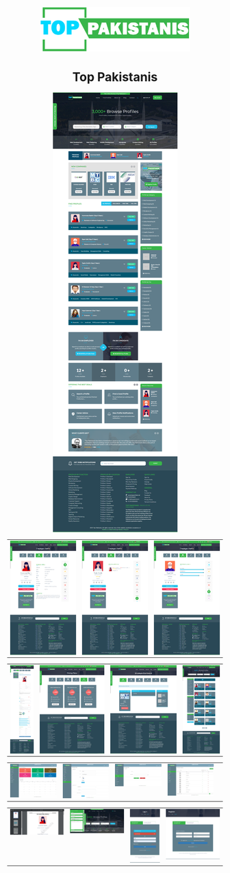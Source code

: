 <div align="center">
<img width="350px" src="logo-pk.png" alt="top pakistanis icon"/> 
</div>

<h1 align="center">Top Pakistanis</h1>

<div align="center">
<img src="Homepage.png" alt="Homepage" />
<table>
  <tr>
    <td valign="top"><img src="employee_profile1.png" alt=""/></td>
    <td valign="top"><img src="employee_profile2.png" alt=""/></td>
    <td valign="top"><img src="employee_profile3.png" alt=""/></td>
  </tr>
</table>
<table>
  <tr>
    <td valign="top"><img src="employee_profile11.png" alt=""/></td>
    <td valign="top"><img src="employee_profile22.png" alt=""/></td>
    <td valign="top"><img src="employee_profile33.png" alt=""/></td>
    <td valign="top"><img src="allprofiles.png" alt=""/></td>
  </tr>
</table>
<table>
  <tr>
    <td valign="top"><img src="admin-dashboard.png" alt=""/></td>
    <td valign="top"><img src="admin-profile.png" alt=""/></td>
    <td valign="top"><img src="admin-add_skills.png" alt=""/></td>
    <td valign="top"><img src="admin-categories.png" alt=""/></td>
    <td valign="top"><img src="admin-manage_jobs.png" alt=""/></td>
  </tr>
</table>
<table>
  <tr>
    <td valign="top"><img src="Resume_Download.png" alt=""/></td>
    <td valign="top"><img src="sidebar.png" alt=""/></td>
    <td valign="top"><img src="login.png" alt=""/></td>
    <td valign="top"><img src="register.png" alt=""/></td>
  </tr>
</table>
</div>
